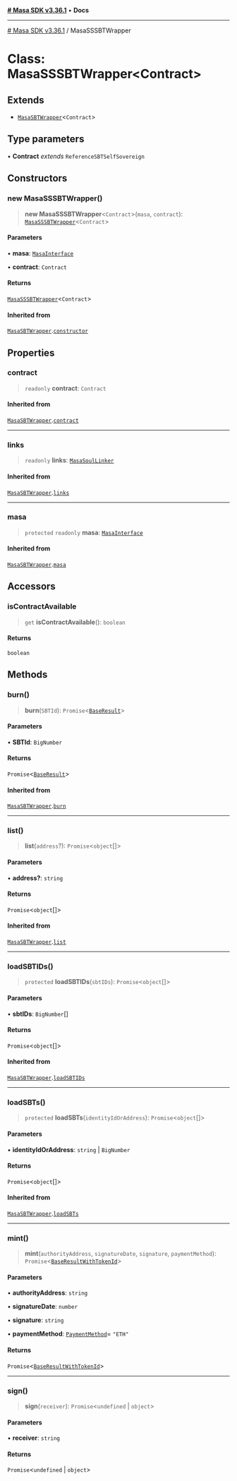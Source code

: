 [**# Masa SDK v3.36.1**](../README.md) • **Docs**

***

[# Masa SDK v3.36.1](../globals.md) / MasaSSSBTWrapper

# Class: MasaSSSBTWrapper\<Contract\>

## Extends

- [`MasaSBTWrapper`](MasaSBTWrapper.md)\<`Contract`\>

## Type parameters

• **Contract** *extends* `ReferenceSBTSelfSovereign`

## Constructors

### new MasaSSSBTWrapper()

> **new MasaSSSBTWrapper**\<`Contract`\>(`masa`, `contract`): [`MasaSSSBTWrapper`](MasaSSSBTWrapper.md)\<`Contract`\>

#### Parameters

• **masa**: [`MasaInterface`](../interfaces/MasaInterface.md)

• **contract**: `Contract`

#### Returns

[`MasaSSSBTWrapper`](MasaSSSBTWrapper.md)\<`Contract`\>

#### Inherited from

[`MasaSBTWrapper`](MasaSBTWrapper.md).[`constructor`](MasaSBTWrapper.md#constructors)

## Properties

### contract

> `readonly` **contract**: `Contract`

#### Inherited from

[`MasaSBTWrapper`](MasaSBTWrapper.md).[`contract`](MasaSBTWrapper.md#contract)

***

### links

> `readonly` **links**: [`MasaSoulLinker`](MasaSoulLinker.md)

#### Inherited from

[`MasaSBTWrapper`](MasaSBTWrapper.md).[`links`](MasaSBTWrapper.md#links)

***

### masa

> `protected` `readonly` **masa**: [`MasaInterface`](../interfaces/MasaInterface.md)

#### Inherited from

[`MasaSBTWrapper`](MasaSBTWrapper.md).[`masa`](MasaSBTWrapper.md#masa)

## Accessors

### isContractAvailable

> `get` **isContractAvailable**(): `boolean`

#### Returns

`boolean`

## Methods

### burn()

> **burn**(`SBTId`): `Promise`\<[`BaseResult`](../interfaces/BaseResult.md)\>

#### Parameters

• **SBTId**: `BigNumber`

#### Returns

`Promise`\<[`BaseResult`](../interfaces/BaseResult.md)\>

#### Inherited from

[`MasaSBTWrapper`](MasaSBTWrapper.md).[`burn`](MasaSBTWrapper.md#burn)

***

### list()

> **list**(`address`?): `Promise`\<`object`[]\>

#### Parameters

• **address?**: `string`

#### Returns

`Promise`\<`object`[]\>

#### Inherited from

[`MasaSBTWrapper`](MasaSBTWrapper.md).[`list`](MasaSBTWrapper.md#list)

***

### loadSBTIDs()

> `protected` **loadSBTIDs**(`sbtIDs`): `Promise`\<`object`[]\>

#### Parameters

• **sbtIDs**: `BigNumber`[]

#### Returns

`Promise`\<`object`[]\>

#### Inherited from

[`MasaSBTWrapper`](MasaSBTWrapper.md).[`loadSBTIDs`](MasaSBTWrapper.md#loadsbtids)

***

### loadSBTs()

> `protected` **loadSBTs**(`identityIdOrAddress`): `Promise`\<`object`[]\>

#### Parameters

• **identityIdOrAddress**: `string` \| `BigNumber`

#### Returns

`Promise`\<`object`[]\>

#### Inherited from

[`MasaSBTWrapper`](MasaSBTWrapper.md).[`loadSBTs`](MasaSBTWrapper.md#loadsbts)

***

### mint()

> **mint**(`authorityAddress`, `signatureDate`, `signature`, `paymentMethod`): `Promise`\<[`BaseResultWithTokenId`](../interfaces/BaseResultWithTokenId.md)\>

#### Parameters

• **authorityAddress**: `string`

• **signatureDate**: `number`

• **signature**: `string`

• **paymentMethod**: [`PaymentMethod`](../type-aliases/PaymentMethod.md)= `"ETH"`

#### Returns

`Promise`\<[`BaseResultWithTokenId`](../interfaces/BaseResultWithTokenId.md)\>

***

### sign()

> **sign**(`receiver`): `Promise`\<`undefined` \| `object`\>

#### Parameters

• **receiver**: `string`

#### Returns

`Promise`\<`undefined` \| `object`\>

